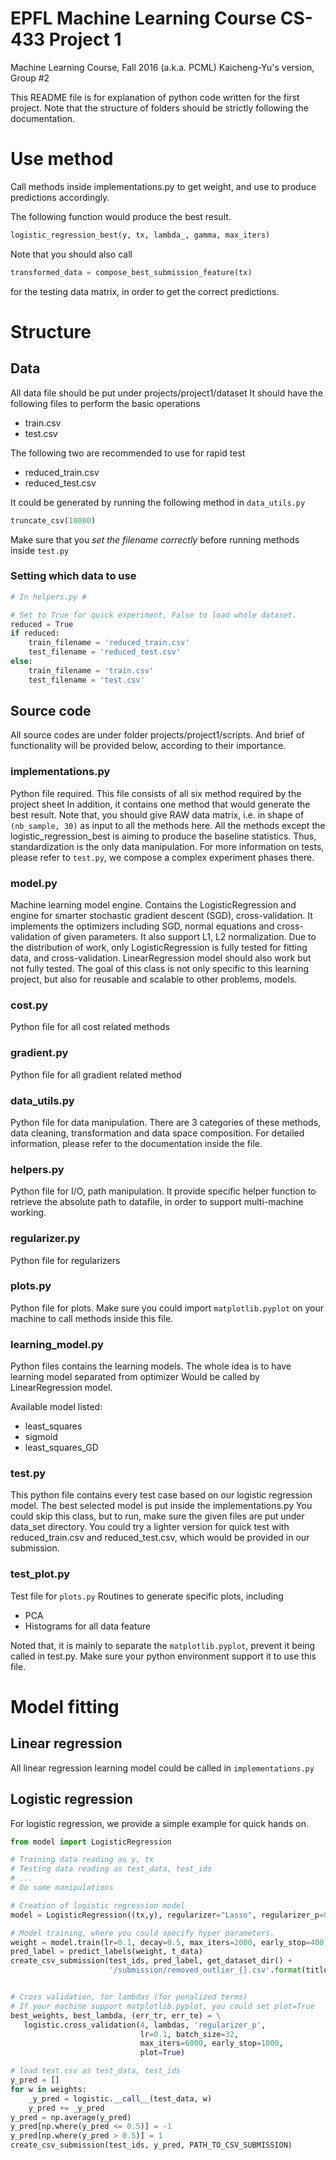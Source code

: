 # EPFL Machine Learning Course CS-433 Project 1 
Machine Learning Course, Fall 2016 (a.k.a. PCML)
Kaicheng-Yu's version, Group #2

This README file is for explanation of python code written for the
first project. Note that the structure of folders should be strictly 
following the documentation.

# Use method
Call methods inside implementations.py to get weight, and use to produce 
predictions accordingly.

The following function would produce the best result.
```python
logistic_regression_best(y, tx, lambda_, gamma, max_iters)
```
Note that you should also call 
```python
transformed_data = compose_best_submission_feature(tx)
```
for the testing data matrix, in order to get the correct predictions.

# Structure

## Data
All data file should be put under projects/project1/dataset
It should have the following files to perform the basic operations
* train.csv
* test.csv

The following two are recommended to use for rapid test

* reduced_train.csv
* reduced_test.csv

It could be generated by running the following method in `data_utils.py`
```python
truncate_csv(10000)
```
Make sure that you _set the filename correctly_ before running methods 
 inside `test.py`
### Setting which data to use
```python
# In helpers.py #

# Set to True for quick experiment, False to load whole dataset.
reduced = True
if reduced:
    train_filename = 'reduced_train.csv'
    test_filename = 'reduced_test.csv'
else:
    train_filename = 'train.csv'
    test_filename = 'test.csv'
```
## Source code
All source codes are under folder projects/project1/scripts. And brief 
of functionality will be provided below, according to their importance.

### implementations.py
Python file required.
This file consists of all six method required by the project sheet
In addition, it contains one method that would generate the best result.
Note that, you should give RAW data matrix, i.e. in shape of `(nb_sample, 30)` as 
input to all the methods here.
All the methods except the logistic_regression_best is aiming to produce the baseline
statistics. Thus, standardization is the only data manipulation.
For more information on tests, please refer to `test.py`, we compose a complex experiment 
phases there.

### model.py
Machine learning model engine.
Contains the LogisticRegression and engine for smarter stochastic gradient descent (SGD),
cross-validation. It implements the optimizers including SGD, normal equations and 
cross-validation of given parameters. It also support L1, L2 normalization.
Due to the distribution of work, only LogisticRegression is fully tested for
fitting data, and cross-validation.
LinearRegression model should also work but not fully tested.
The goal of this class is not only specific to this learning project, but also for reusable and scalable
to other problems, models.

### cost.py
Python file for all cost related methods

### gradient.py
Python file for all gradient related method

### data_utils.py
Python file for data manipulation. 
There are 3 categories of these methods, data cleaning, transformation and
data space composition. For detailed information, please refer to the documentation
inside the file.

### helpers.py
Python file for I/O, path manipulation. 
It provide specific helper function to retrieve the absolute path
to datafile, in order to support multi-machine working.

### regularizer.py
Python file for regularizers

### plots.py
Python file for plots. Make sure you could import `matplotlib.pyplot`
on your machine to call methods inside this file.

### learning_model.py
Python files contains the learning models.
The whole idea is to have learning model separated from optimizer
Would be called by LinearRegression model.

Available model listed:
* least_squares
* sigmoid
* least_squares_GD

### test.py
This python file contains every test case based on our logistic
regression model.
The best selected model is put inside the implementations.py
You could skip this class, but to run, make sure the given files are put 
under data_set directory.
You could try a lighter version for quick test with reduced_train.csv and 
reduced_test.csv, which would be provided in our submission.

### test_plot.py
Test file for `plots.py` Routines to generate specific plots, including
- PCA
- Histograms for all data feature

Noted that, it is mainly to separate the `matplotlib.pyplot`,
prevent it being called in test.py.
Make sure your python environment support it to use this file.

# Model fitting
## Linear regression
All linear regression learning model could be called in `implementations.py`
## Logistic regression
For logistic regression, we provide a simple example for quick hands on.
```python
from model import LogisticRegression

# Training data reading as y, tx
# Testing data reading as test_data, test_ids
# ...
# Do some manipulations

# Creation of logistic regression model
model = LogisticRegression((tx,y), regularizer="Lasso", regularizer_p=0.1)

# Model training, where you could specify hyper parameters.
weight = model.train(lr=0.1, decay=0.5, max_iters=2000, early_stop=400)
pred_label = predict_labels(weight, t_data)
create_csv_submission(test_ids, pred_label, get_dataset_dir() +
                      '/submission/removed_outlier_{}.csv'.format(title))


# Cross validation, for lambdas (for penalized terms)
# If your machine support matplotlib.pyplot, you could set plot=True
best_weights, best_lambda, (err_tr, err_te) = \
   logistic.cross_validation(4, lambdas, 'regularizer_p',
                             lr=0.1, batch_size=32,
                             max_iters=6000, early_stop=1000,
                             plot=True)

# load test.csv as test_data, test_ids
y_pred = []
for w in weights:
    _y_pred = logistic.__call__(test_data, w)
    y_pred += _y_pred
y_pred = np.average(y_pred)
y_pred[np.where(y_pred <= 0.5)] = -1
y_pred[np.where(y_pred > 0.5)] = 1
create_csv_submission(test_ids, y_pred, PATH_TO_CSV_SUBMISSION)
```




